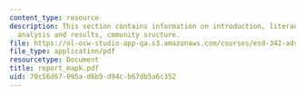```yaml
---
content_type: resource
description: This section contains information on introduction, literaure review,
  analysis and results, cmmunity sructure.
file: https://ol-ocw-studio-app-qa.s3.amazonaws.com/courses/esd-342-advanced-system-architecture-spring-2006/70c56d67095ad6b9d94cb67db5a6c352_report_mapk.pdf
file_type: application/pdf
resourcetype: Document
title: report_mapk.pdf
uid: 70c56d67-095a-d6b9-d94c-b67db5a6c352
---
```

